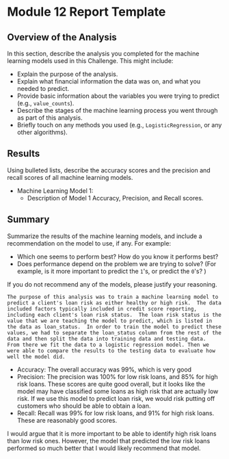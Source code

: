 # Module 12 Report Template

## Overview of the Analysis

In this section, describe the analysis you completed for the machine learning models used in this Challenge. This might include:

* Explain the purpose of the analysis.
* Explain what financial information the data was on, and what you needed to predict.
* Provide basic information about the variables you were trying to predict (e.g., `value_counts`).
* Describe the stages of the machine learning process you went through as part of this analysis.
* Briefly touch on any methods you used (e.g., `LogisticRegression`, or any other algorithms).

## Results

Using bulleted lists, describe the accuracy scores and the precision and recall scores of all machine learning models.

* Machine Learning Model 1:
    * Description of Model 1 Accuracy, Precision, and Recall scores.

## Summary

Summarize the results of the machine learning models, and include a recommendation on the model to use, if any. For example:

* Which one seems to perform best? How do you know it performs best?
* Does performance depend on the problem we are trying to solve? (For example, is it more important to predict the `1`'s, or predict the `0`'s? )

If you do not recommend any of the models, please justify your reasoning.



	The purpose of this analysis was to train a machine learning model to predict a client's loan risk as either healthy or high risk.  The data included factors typically included in credit score reporting, including each client's loan risk status.  The loan risk status is the value that we are teaching the model to predict, which is listed in the data as loan_status.  In order to train the model to predict these values, we had to separate the loan_status column from the rest of the data and then split the data into training data and testing data.  From there we fit the data to a logistic regression model. Then we were able to compare the results to the testing data to evaluate how well the model did.

 - Accuracy:  The overall accuracy was 99%, which is very good
 - Precision: The precision was 100% for low risk loans, and 85% for high risk loans.  These scores are quite good overall, but it looks like the model may have classified some loans as high risk that are actually low risk.  If we use this model to predict loan risk, we would risk putting off customers who should be able to obtain a loan.
 - Recall: Recall was 99% for low risk loans, and 91% for high risk loans.  These are reasonably good scores.

I would argue that it is more important to be able to identify high risk loans than low risk ones.  However, the model that predicted the low risk loans performed so much better that I would likely recommend that model.